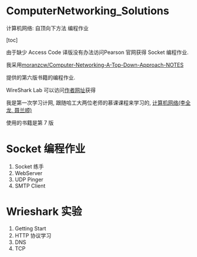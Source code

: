 # ComputerNetworking_Solutions
计算机网络: 自顶向下方法 编程作业

[toc]

由于缺少 Access Code 译版没有办法访问Pearson 官网获得 Socket 编程作业.

我采用[moranzcw/Computer-Networking-A-Top-Down-Approach-NOTES](https://github.com/moranzcw/Computer-Networking-A-Top-Down-Approach-NOTES)

提供的第六版书籍的编程作业.

WireShark Lab 可以访问[作者网址](https://gaia.cs.umass.edu/kurose_ross/wireshark.htm)获得

我是第一次学习计网, 跟随哈工大两位老师的慕课课程来学习的, [计算机网络(李全龙, 聂兰顺)](https://www.icourse163.org/learn/HIT-154005?tid=1450314458#/learn/announce)

使用的书籍是第 7 版



# Socket 编程作业

1. Socket 练手
2. WebServer
3. UDP Pinger
4. SMTP Client



# Wrieshark 实验

1. Getting Start
2. HTTP 协议学习
3. DNS
4. TCP
